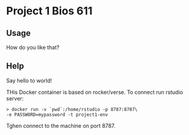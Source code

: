 Project 1 Bios 611
==================

Usage
-----
How do you like that?

Help
----
Say hello to world!

THis Docker container is based on rocker/verse. To connect run rstudio server:

    > docker run -v `pwd`:/home/rstudio -p 8787:8787\
    -e PASSWORD=mypassword -t project1-env
    
Tghen connect to the machine on port 8787.